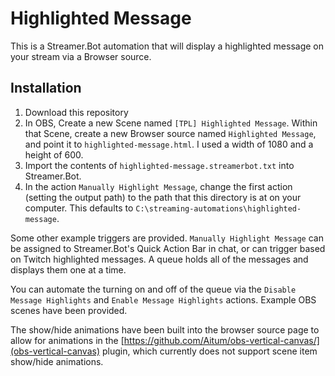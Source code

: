 # Highlighted Message

This is a Streamer.Bot automation that will display a highlighted message on
your stream via a Browser source.

## Installation

1. Download this repository
2. In OBS, Create a new Scene named `[TPL] Highlighted Message`. Within that
   Scene, create a new Browser source named `Highlighted Message`, and point it
   to `highlighted-message.html`. I used a width of 1080 and a height of 600.
3. Import the contents of `highlighted-message.streamerbot.txt` into
   Streamer.Bot.
4. In the action `Manually Highlight Message`, change the first action (setting
   the output path) to the path that this directory is at on your computer.
   This defaults to `C:\streaming-automations\highlighted-message`.

Some other example triggers are provided. `Manually Highlight Message` can be
assigned to Streamer.Bot's Quick Action Bar in chat, or can trigger based on
Twitch highlighted messages. A queue holds all of the messages and displays
them one at a time.

You can automate the turning on and off of the queue via the `Disable Message
Highlights` and `Enable Message Highlights` actions. Example OBS scenes have
been provided.

The show/hide animations have been built into the browser source page to allow
for animations in the
[https://github.com/Aitum/obs-vertical-canvas/](obs-vertical-canvas) plugin,
which currently does not support scene item show/hide animations.
